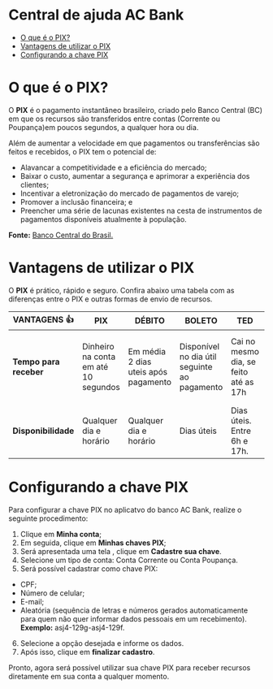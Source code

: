 # Central de ajuda AC Bank

* [O que é o PIX?](https://github.com/aclaudiap/pix-tutorial/edit/main/README.md#configurando-a-chave-pix)
* [Vantagens de utilizar o PIX]()
* [Configurando a chave PIX](https://github.com/aclaudiap/pix-tutorial/edit/main/README.md#configurando-a-chave-pix)


# O que é o PIX?

O **PIX** é o pagamento instantâneo brasileiro, criado pelo Banco Central (BC) em que os recursos são transferidos entre contas (Corrente ou Poupança)em poucos segundos, a qualquer hora ou dia.  

Além de aumentar a velocidade em que pagamentos ou transferências são feitos e recebidos, o PIX tem o potencial de:

* Alavancar a competitividade e a eficiência do mercado;
* Baixar o custo, aumentar a segurança e aprimorar a experiência dos clientes;
* Incentivar a eletronização do mercado de pagamentos de varejo;
* Promover a inclusão financeira; e
* Preencher uma série de lacunas existentes na cesta de instrumentos de pagamentos disponíveis atualmente à população.

**Fonte:** [Banco Central do Brasil.](https://www.bcb.gov.br/estabilidadefinanceira/pix)


# Vantagens de utilizar o PIX

O **PIX** é prático, rápido e seguro. Confira abaixo uma tabela com as diferenças entre o PIX e outras formas de envio de recursos.

| **VANTAGENS** :+1: | **PIX** | **DÉBITO** | **BOLETO** | **TED** | **DOC** |
| ------------- | ------------- | ------------- | ------------- | ------------- | ------------- |
| **Tempo para receber**  | Dinheiro na conta em até 10 segundos | Em média 2 dias uteis após pagamento | Disponível no dia útil seguinte ao pagamento | Cai no mesmo dia, se feito até as 17h | Cai no dia seguinte, se feito dentro do horário |
| **Disponibilidade**  | Qualquer dia e horário |  Qualquer dia e horário | Dias úteis | Dias úteis. Entre 6h e 17h. | Dias úteis. Entre 6h e 17h. |


# Configurando a chave PIX

Para configurar a chave PIX no aplicatvo do banco AC Bank, realize o seguinte procedimento:

1. Clique em **Minha conta**;
2. Em seguida, clique em **Minhas chaves PIX**;
3. Será apresentada uma tela , clique em **Cadastre sua chave**.
4. Selecione um tipo de conta: Conta Corrente ou Conta Poupança.
5. Será possível cadastrar como chave PIX:
* CPF;
* Número de celular;
* E-mail;
* Aleatória (sequência de letras e números gerados automaticamente para quem não quer informar dados pessoais em um recebimento). 
**Exemplo:** asj4-129g-asj4-129f.
6. Selecione a opção desejada e informe os dados.
7. Após isso, clique em **finalizar cadastro**.


Pronto, agora será possível utilizar sua chave PIX para receber recursos diretamente em sua conta a qualquer momento.
